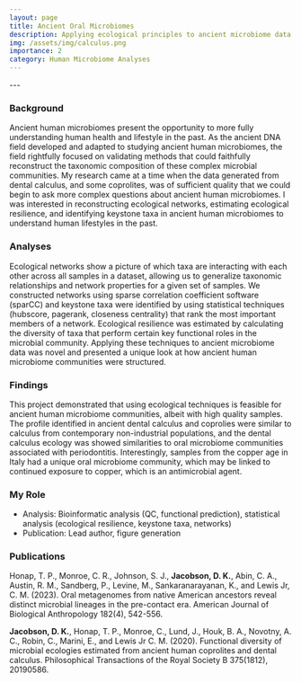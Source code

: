 ```yaml
---
layout: page
title: Ancient Oral Microbiomes
description: Applying ecological principles to ancient microbiome data
img: /assets/img/calculus.png
importance: 2
category: Human Microbiome Analyses
---
```

<div class="row">
    <div class="col-sm mt-3 mt-md-0">
        <img class="img-fluid rounded z-depth-1" src="{{ '/assets/img/figure3B_nuragic_network.png' | relative_url }}" alt="" title="example image"/>
    </div>
</div>
---

### Background
Ancient human microbiomes present the opportunity to more fully understanding human health and lifestyle in the past. As the ancient DNA field developed and adapted to studying ancient human microbiomes, the field rightfully focused on validating methods that could faithfully reconstruct the taxonomic composition of these complex microbial communities. My research came at a time when the data generated from dental calculus, and some coprolites, was of sufficient quality that we could begin to ask more complex questions about ancient human microbiomes. I was interested in reconstructing ecological networks, estimating ecological resilience, and identifying keystone taxa in ancient human microbiomes to understand human lifestyles in the past. 

### Analyses
Ecological networks show a picture of which taxa are interacting with each other across all samples in a dataset, allowing us to generalize taxonomic relationships and network properties for a given set of samples. We constructed networks using sparse correlation coefficient software (sparCC) and keystone taxa were identified by using statistical techniques (hubscore, pagerank, closeness centrality) that rank the most important members of a network. Ecological resilience was estimated by calculating the diversity of taxa that perform certain key functional roles in the microbial community. Applying these techniques to ancient microbiome data was novel and presented a unique look at how ancient human microbiome communities were structured. 

### Findings
This project demonstrated that using ecological techniques is feasible for ancient human microbiome communities, albeit with high quality samples. The profile identified in ancient dental calculus and coprolies were similar to calculus from contemporary non-industrial populations, and the dental calculus ecology was showed similarities to oral microbiome communities associated with periodontitis. Interestingly, samples from the copper age in Italy had a unique oral microbiome community, which may be linked to continued exposure to copper, which is an antimicrobial agent. 

### My Role
- Analysis: Bioinformatic analysis (QC, functional prediction), statistical analysis (ecological resilience, keystone taxa, networks)
- Publication: Lead author, figure generation

### Publications

Honap, T. P., Monroe, C. R., Johnson, S. J., **Jacobson, D. K.**, Abin, C. A., Austin, R. M., Sandberg, P., Levine, M., Sankaranarayanan, K., and Lewis Jr, C. M. (2023). Oral metagenomes from native American ancestors reveal distinct microbial lineages in the pre-contact era. American Journal of Biological Anthropology 182(4), 542-556.

**Jacobson, D. K.**, Honap, T. P., Monroe, C., Lund, J., Houk, B. A., Novotny, A. C., Robin, C., Marini, E., and Lewis Jr C. M. (2020). Functional diversity of microbial ecologies estimated from ancient human coprolites and dental calculus. Philosophical
Transactions of the Royal Society B 375(1812), 20190586.